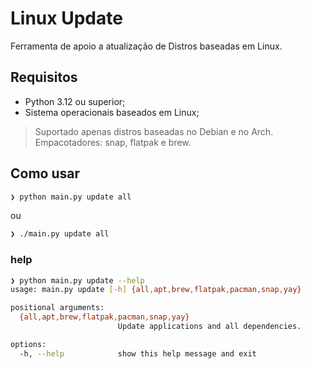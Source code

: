 # Linux Update
Ferramenta de apoio a atualização de Distros baseadas em Linux.

## Requisitos
- Python 3.12 ou superior;
- Sistema operacionais baseados em Linux;
> Suportado apenas distros baseadas no Debian e no Arch.   
> Empacotadores: snap, flatpak e brew.

## Como usar
```sh
❯ python main.py update all
```
ou
```sh
❯ ./main.py update all
```

### help
```sh
❯ python main.py update --help 
usage: main.py update [-h] {all,apt,brew,flatpak,pacman,snap,yay}

positional arguments:
  {all,apt,brew,flatpak,pacman,snap,yay}
                        Update applications and all dependencies.

options:
  -h, --help            show this help message and exit
```